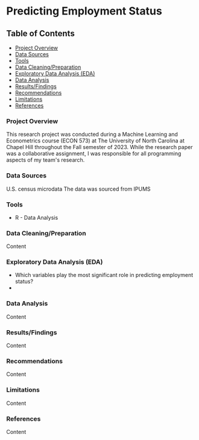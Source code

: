 # Predicting Employment Status

## Table of Contents

- [Project Overview](#project-overview)
- [Data Sources](#data-sources)
- [Tools](#tools)
- [Data Cleaning/Preparation](#data-cleaningpreparation)
- [Exploratory Data Analysis (EDA)](#exploratory-data-analysis-eda)
- [Data Analysis](#data-analysis)
- [Results/Findings](#resultsfindings)
- [Recommendations](#recommendations)
- [Limitations](#limitations)
- [References](#references)

### Project Overview

This research project was conducted during a Machine Learning and Econometrics course (ECON 573) at The University of North Carolina at Chapel Hill throughout the Fall semester of 2023. While the research paper was a collaborative assignment, I was responsible for all programming aspects of my team's research. 

### Data Sources

U.S. census microdata 
The data was sourced from IPUMS

### Tools

- R - Data Analysis

### Data Cleaning/Preparation

Content

### Exploratory Data Analysis (EDA)

- Which variables play the most significant role in predicting employment status?
- 

### Data Analysis

Content

### Results/Findings

Content

### Recommendations

Content

### Limitations

Content

### References

Content

